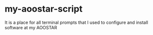 # my-aoostar-script
It is a place for all terminal prompts that I used to configure and install software at my AOOSTAR
